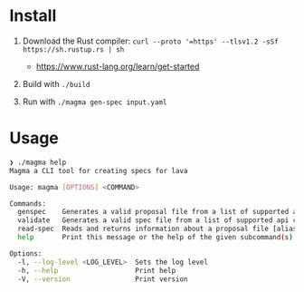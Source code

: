 # Install

1. Download the Rust compiler: `curl --proto '=https' --tlsv1.2 -sSf https://sh.rustup.rs | sh`
    - https://www.rust-lang.org/learn/get-started

2. Build with `./build`

3. Run with `./magma gen-spec input.yaml`


# Usage

```bash
❯ ./magma help
Magma a CLI tool for creating specs for lava

Usage: magma [OPTIONS] <COMMAND>

Commands:
  genspec    Generates a valid proposal file from a list of supported api calls. Currently, the only supported input format for the spec file is yaml file [aliases: gen, g, gen-spec]
  validate   Generates a valid spec file from a list of supported api calls. Currently, the only supported input format for the spec file is yaml file [aliases: validate-proposal]
  read-spec  Reads and returns information about a proposal file [aliases: read-proposal]
  help       Print this message or the help of the given subcommand(s)

Options:
  -l, --log-level <LOG_LEVEL>  Sets the log level
  -h, --help                   Print help
  -V, --version                Print version

```
